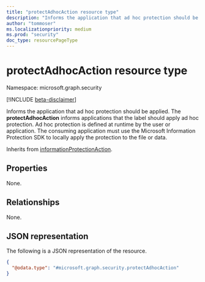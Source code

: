 ```yaml
---
title: "protectAdhocAction resource type"
description: "Informs the application that ad hoc protection should be applied."
author: "tommoser"
ms.localizationpriority: medium
ms.prod: "security"
doc_type: resourcePageType
---
```


# protectAdhocAction resource type

Namespace: microsoft.graph.security

[!INCLUDE [beta-disclaimer](../../includes/beta-disclaimer.md)]

Informs the application that ad hoc protection should be applied. The **protectAdhocAction** informs applications that the label should apply ad hoc protection. Ad hoc protection is defined at runtime by the user or application. The consuming application must use the Microsoft Information Protection SDK to locally apply the protection to the file or data.

Inherits from [informationProtectionAction](../resources/security-informationprotectionaction.md).

## Properties

None.

## Relationships

None.

## JSON representation

The following is a JSON representation of the resource.
<!-- {
  "blockType": "resource",
  "@odata.type": "microsoft.graph.security.protectAdhocAction"
}
-->
``` json
{
  "@odata.type": "#microsoft.graph.security.protectAdhocAction"
}
```

